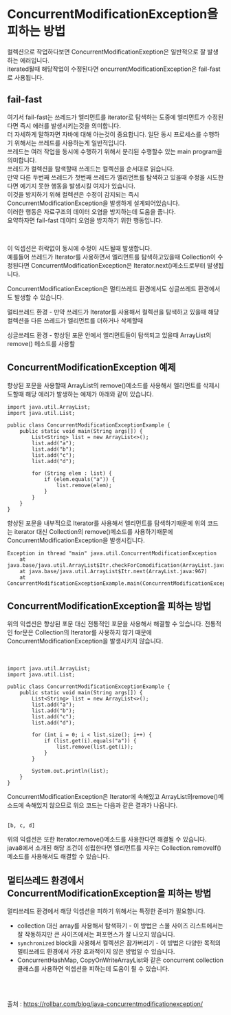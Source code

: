 # ConcurrentModificationException을 피하는 방법

컬렉션으로 작업하다보면 ConcurrentModificationExeption은 일반적으로 잘 발생하는 에러입니다.  
iterated될때 해당작업이 수정된다면 oncurrentModificationException은 fail-fast로 사용됩니다.
   
## fail-fast   

여기서 fail-fast는 쓰레드가 엘리먼트를 iterator로 탐색하는 도중에 엘리먼트가 수정된다면 즉시 에러를 발생시키는것을 의미합니다.  
더 자세하게 말하자면 자바에 대해 아는것이 중요합니다. 일단 동시 프로세스를 수행하기 위해서는 쓰레드를 사용하는게 일반적입니다.  
쓰레드는 여러 작업을 동시에 수행하기 위해서 분리된 수행할수 있는 main program을 의미합니다.  
쓰레드가 컬렉션을 탐색할때 쓰레드는 컬렉션을 순서대로 읽습니다.  
만약 다른 두번째 쓰레드가 첫번째 쓰레드가 엘리먼트를 탐색하고 있을때 수정을 시도한다면 예기지 못한 행동을 발생시킬 여지가 있습니다.  
이것을 방지하기 위해 컬렉션은 수정이 감지되는 즉시 ConcurrentModificationException을 발생하게 설계되어있습니다.  
이러한 행동은 자료구조의 데이터 오염을 방지하는데 도움을 줍니다.  
요약하자면 fail-fast 데이터 오염을 방지하기 위한 행동입니다.  
   
<br />
   

이 익셉션은 허락없이 동시에 수정이 시도될때 발생합니다.  
예를들어 쓰레드가 Iterator를 사용하면서 엘리먼트를 탐색하고있을때 Collection이 수정된다면 ConcurrentModificationException은 Iterator.next()메소드로부터 발생됩니다.
   
ConcurrentModificationException은 멀티쓰레드 환경에서도 싱글쓰레드 환경에서도 발생할 수 있습니다.
   
멀티쓰레드 환경 - 만약 쓰레드가 Iterator를 사용해서 컬렉션을 탐색하고 있을때 해당 컬렉션을 다른 쓰레드가 엘리먼트를 더하거나 삭제할때  
   
싱글쓰레드 환경 - 향상된 포문 안에서 엘리먼트들이 탐색되고 있을때 ArrayList의 remove() 메소드를 사용할
   
      
## ConcurrentModificationException 예제  
   
향상된 포문을 사용할때 ArrayList의 remove()메소드를 사용해서 엘리먼트를 삭제시도할때 해당 에러가 발생하는 예제가 아래와 같이 있습니다.  
   


```
import java.util.ArrayList;
import java.util.List;

public class ConcurrentModificationExceptionExample {
    public static void main(String args[]) {
        List<String> list = new ArrayList<>();
        list.add("a");
        list.add("b");
        list.add("c");
        list.add("d");

        for (String elem : list) {
            if (elem.equals("a")) {
                list.remove(elem);
            }
        }
    }
}
```
   
향상된 포문을 내부적으로 Iterator를 사용해서 엘리먼트를 탐색하기때문에 위의 코드는 iterator 대신 Collection의 remove()메소드를 사용하기때문에 ConcurrentModificationException을 발생시킵니다.  
   
```  
Exception in thread "main" java.util.ConcurrentModificationException
    at java.base/java.util.ArrayList$Itr.checkForComodification(ArrayList.java:1013)
    at java.base/java.util.ArrayList$Itr.next(ArrayList.java:967)
    at ConcurrentModificationExceptionExample.main(ConcurrentModificationExceptionExample.java:12)
```  
   
## ConcurrentModificationException을 피하는 방법  
위의 익셉션은 향상된 포문 대신 전통적인 포문을 사용해서 해결할 수 있습니다. 전통적인 for문은 Collection의 Iterator를 사용하지 않기 때문에 ConcurrentModificationException을 발생시키지 않습니다.  
<br />
<br />
```  
import java.util.ArrayList;
import java.util.List;

public class ConcurrentModificationExceptionExample {
    public static void main(String args[]) {
        List<String> list = new ArrayList<>();
        list.add("a");
        list.add("b");
        list.add("c");
        list.add("d");

        for (int i = 0; i < list.size(); i++) {
            if (list.get(i).equals("a")) {
                list.remove(list.get(i));
            }
        }

        System.out.println(list);
    }
}
```  
ConcurrentModificationException은 Iterator에 속해있고 ArrayList의remove()메소드에 속해있지 않으므로 위으 코드는 다음과 같은 결과가 나옵니다.  
<br />
```  
[b, c, d]
```   
위의 익셉션은 또한 Iterator.remove()메소드를 사용한다면 해결될 수 있습니다.   
java8에서 소개된 해당 조건이 성립한다면 엘리먼트를 지우는 Collection.removeIf()메소드를 사용해서도 해결할 수 있습니다.  

## 멀티쓰레드 환경에서 ConcurrentModificationException을 피하는 방법   

멀티쓰레드 환경에서 해당 익셉션을 피하기 위해서는 특정한 준비가 필요합니다.  

- collection 대신 array를 사용해서 탐색하기 - 이 방법은 스몰 사이즈 리스트에서는 잘 작동하지만 큰 사이즈에서는 퍼포먼스가 잘 나오지 않습니다.
- `synchronized` block을 사용해서 컬렉션은 잠가버리기 - 이 방법은 다양한 목적의 멀티쓰레드 환경에서 가장 효과적이지 않은 방법일 수 있습니다.   
- ConcurrentHashMap, CopyOnWriteArrayList와 같은 concurrent collection클래스를 사용하면 익셉션을 피하는데 도움이 될 수 있습니다.   


<br />
<br />


출처 : https://rollbar.com/blog/java-concurrentmodificationexception/ 
<br />
